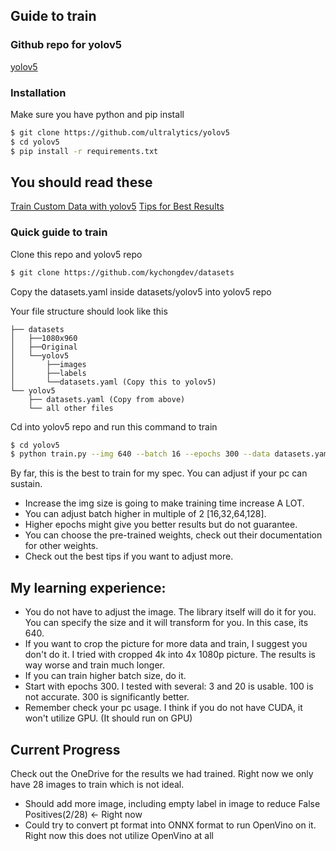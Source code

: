 ## Guide to train

### Github repo for yolov5
[yolov5](https://github.com/ultralytics/yolov5)

### Installation 
Make sure you have python and pip install

```bash
$ git clone https://github.com/ultralytics/yolov5
$ cd yolov5
$ pip install -r requirements.txt
```
## You should read these
[Train Custom Data with yolov5](https://github.com/ultralytics/yolov5/wiki/Train-Custom-Data)
[Tips for Best Results](https://github.com/ultralytics/yolov5/wiki/Tips-for-Best-Training-Results)

### Quick guide to train

Clone this repo and yolov5 repo
```bash
$ git clone https://github.com/kychongdev/datasets
```
Copy the datasets.yaml inside datasets/yolov5 into yolov5 repo

Your file structure should look like this
```
├── datasets 
│   ├──1080x960
│   ├──Original
│   └──yolov5
│       ├──images
│       ├──labels
│       └──datasets.yaml (Copy this to yolov5)
└── yolov5
    ├── datasets.yaml (Copy from above)
    └── all other files
```
Cd into yolov5 repo and run this command to train <br/>
```bash
$ cd yolov5
$ python train.py --img 640 --batch 16 --epochs 300 --data datasets.yaml --weights yolov5s.pt
```

By far, this is the best to train for my spec. You can adjust if your pc can sustain.

- Increase the img size is going to make training time increase A LOT.
- You can adjust batch higher in multiple of 2 [16,32,64,128].
- Higher epochs might give you better results but do not guarantee.
- You can choose the pre-trained weights, check out their documentation for other weights. 
- Check out the best tips if you want to adjust more.



## My learning experience:
- You do not have to adjust the image. The library itself will do it for you. You can specify the size and it will transform for you. In this case, its 640. 
- If you want to crop the picture for more data and train, I suggest you don't do it. I tried with cropped 4k into 4x 1080p picture. The results is way worse and train much longer.
- If you can train higher batch size, do it. 
- Start with epochs 300. I tested with several: 3 and 20 is usable. 100 is not accurate. 300 is significantly better.
- Remember check your pc usage. I think if you do not have CUDA, it won't utilize GPU. (It should run on GPU)

## Current Progress
Check out the OneDrive for the results we had trained. 
Right now we only have 28 images to train which is not ideal.  

- Should add more image, including empty label in image to reduce False Positives(2/28) <- Right now
- Could try to convert pt format into ONNX format to run OpenVino on it. Right now this does not utilize OpenVino at all

